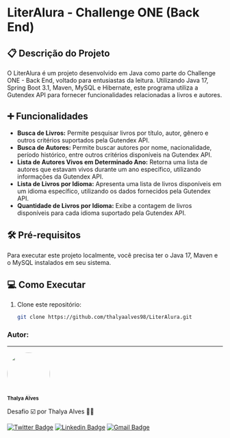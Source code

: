 # LiterAlura - Challenge ONE (Back End)

## 📋 Descrição do Projeto

O LiterAlura é um projeto desenvolvido em Java como parte do Challenge ONE - Back End, voltado para entusiastas da leitura. Utilizando Java 17, Spring Boot 3.1, Maven, MySQL e Hibernate, este programa utiliza a Gutendex API para fornecer funcionalidades relacionadas a livros e autores.


## ➕ Funcionalidades
- **Busca de Livros:** Permite pesquisar livros por título, autor, gênero e outros critérios suportados pela Gutendex API.
- **Busca de Autores:** Permite buscar autores por nome, nacionalidade, período histórico, entre outros critérios disponíveis na Gutendex API.
- **Lista de Autores Vivos em Determinado Ano:** Retorna uma lista de autores que estavam vivos durante um ano específico, utilizando informações da Gutendex API.
- **Lista de Livros por Idioma:** Apresenta uma lista de livros disponíveis em um idioma específico, utilizando os dados fornecidos pela Gutendex API.
- **Quantidade de Livros por Idioma:** Exibe a contagem de livros disponíveis para cada idioma suportado pela Gutendex API.


## 🛠 Pré-requisitos

Para executar este projeto localmente, você precisa ter o Java 17, Maven e o MySQL instalados em seu sistema.


## :computer: Como Executar

1. Clone este repositório:
   ```bash
   git clone https://github.com/thalyaalves98/LiterAlura.git
   

### Autor:
---

<a>
 <img style="border-radius: 50%;" src="https://avatars.githubusercontent.com/u/145573026?v=4" width="100px;" alt=""/>
 <br />
 <sub><b>Thalya Alves</b></sub></a>


Desafio ☑️ por Thalya Alves 👋🏽 

[![Twitter Badge](https://img.shields.io/badge/-@talyalvs-1ca0f1?style=flat-square&labelColor=1ca0f1&logo=twitter&logoColor=white&link=https://twitter.com/talyalvs)](https://twitter.com/talyalvs) [![Linkedin Badge](https://img.shields.io/badge/-Thalya-blue?style=flat-square&logo=Linkedin&logoColor=white&link=https://www.linkedin.com/in/thalya-alves/)](https://www.linkedin.com/in/thalya-alves/) 
[![Gmail Badge](https://img.shields.io/badge/-thalya.alvesg7@gmail.com-c14438?style=flat-square&logo=Gmail&logoColor=white&link=mailto:thalya.alvesg7@gmail.com)](mailto:thalya.alvesg7@gmail.com)

